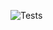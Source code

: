 ![Tests](https://github.com/mateusz-meksula/example-gh-workflow/actions/workflows/tests.yaml/badge.svg)
